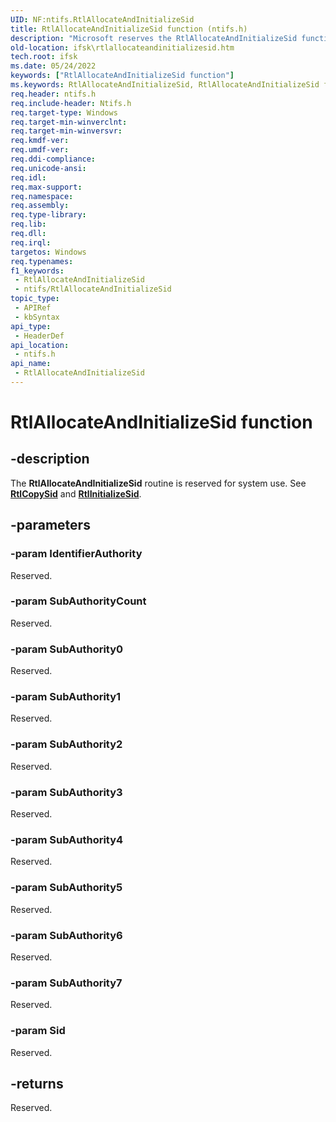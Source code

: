 ```yaml
---
UID: NF:ntifs.RtlAllocateAndInitializeSid
title: RtlAllocateAndInitializeSid function (ntifs.h)
description: "Microsoft reserves the RtlAllocateAndInitializeSid function for internal use only. Don't use this function in your code."
old-location: ifsk\rtlallocateandinitializesid.htm
tech.root: ifsk
ms.date: 05/24/2022
keywords: ["RtlAllocateAndInitializeSid function"]
ms.keywords: RtlAllocateAndInitializeSid, RtlAllocateAndInitializeSid function [Installable File System Drivers], ifsk.rtlallocateandinitializesid, ntifs/RtlAllocateAndInitializeSid, rtlref_74879713-f57f-4d67-a779-995c150bc7ea.xml
req.header: ntifs.h
req.include-header: Ntifs.h
req.target-type: Windows
req.target-min-winverclnt: 
req.target-min-winversvr: 
req.kmdf-ver: 
req.umdf-ver: 
req.ddi-compliance: 
req.unicode-ansi: 
req.idl: 
req.max-support: 
req.namespace: 
req.assembly: 
req.type-library: 
req.lib: 
req.dll: 
req.irql: 
targetos: Windows
req.typenames: 
f1_keywords:
 - RtlAllocateAndInitializeSid
 - ntifs/RtlAllocateAndInitializeSid
topic_type:
 - APIRef
 - kbSyntax
api_type:
 - HeaderDef
api_location:
 - ntifs.h
api_name:
 - RtlAllocateAndInitializeSid
---
```


# RtlAllocateAndInitializeSid function

## -description

The **RtlAllocateAndInitializeSid** routine is reserved for system use. See [**RtlCopySid**](nf-ntifs-rtlcopysid.md) and [**RtlInitializeSid**](nf-ntifs-rtlinitializesid.md).

## -parameters

### -param IdentifierAuthority

Reserved.

### -param SubAuthorityCount

Reserved.

### -param SubAuthority0

Reserved.

### -param SubAuthority1

Reserved.

### -param SubAuthority2

Reserved.

### -param SubAuthority3

Reserved.

### -param SubAuthority4

Reserved.

### -param SubAuthority5

Reserved.

### -param SubAuthority6

Reserved.

### -param SubAuthority7

Reserved.

### -param Sid

Reserved.

## -returns

Reserved.
